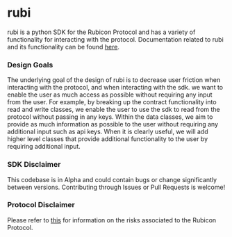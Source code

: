 # rubi
rubi is a python SDK for the Rubicon Protocol and has a variety of functionality for interacting with the protocol. Documentation related to rubi and its functionality can be found [here](https://rubi.readthedocs.io/en/latest/#). 

### Design Goals
The underlying goal of the design of rubi is to decrease user friction when interacting with the protocol, and when interacting with the sdk. we want to enable the user
as much access as possible without requiring any input from the user. For example, by breaking up the contract functionality into read and write classes, we enable the user to
use the sdk to read from the protocol without passing in any keys. Within the data classes, we aim to provide as much information as possible to the user without requiring any 
additional input such as api keys. When it is clearly useful, we will add higher level classes that provide additional functionality to the user by requiring additional input. 

### SDK Disclaimer

This codebase is in Alpha and could contain bugs or change significantly between versions. Contributing through Issues or Pull Requests is welcome!

### Protocol Disclaimer

Please refer to [this](https://docs.rubicon.finance/protocol/risks) for information on the risks associated to the Rubicon Protocol.